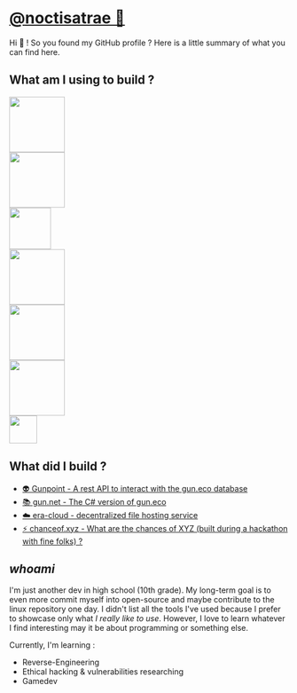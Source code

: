 # [@noctisatrae 👺](https://twitter.com/@noctisatrae)
Hi 👋 ! So you found my GitHub profile ? Here is a little summary of what you can find here.

## What am I using to build ?
<div style="display:grid;">
<img src="https://deno.land/images/artwork/space_deno.png?__frsh_c=gygasm0xhjmg" width="100">
<img src="https://gun.eco/media/gun.svg" width="100">
<img src="https://upload.wikimedia.org/wikipedia/commons/1/1b/Svelte_Logo.svg" width="75">
<img src="https://upload.wikimedia.org/wikipedia/commons/thumb/a/a7/React-icon.svg/2300px-React-icon.svg.png" width="100">
<img src="https://preactjs.com/assets/app-icon.png" width="100">
<img src="https://bun.sh/logo.svg" width="100">
<img src="https://upload.wikimedia.org/wikipedia/commons/thumb/0/05/Ethereum_logo_2014.svg/256px-Ethereum_logo_2014.svg.png" width="50">
</div>

## What did I build ?
- [👽 Gunpoint - A rest API to interact with the gun.eco database](https://github.com/noctisatrae/gunpoint)
- [📚 gun.net - The C# version of gun.eco](https://github.com/noctisatrae/gun.net)
- [☁️ era-cloud - decentralized file hosting service](https://github.com/noctisatrae/era-cloud)
- [⚡ chanceof.xyz - What are the chances of XYZ (built during a hackathon with fine folks) ?](https://chanceof.xyz)

## *whoami*
I'm just another dev in high school (10th grade). My long-term goal is to even more commit myself into open-source and maybe contribute to the linux repository one day. I didn't list all the tools I've used because I prefer to showcase only what *I really like to use*. However, I love to learn whatever I find interesting may it be about programming or something else.

Currently, I'm learning :
- Reverse-Engineering 
- Ethical hacking & vulnerabilities researching
- Gamedev
